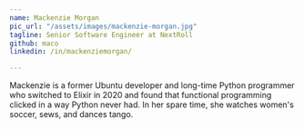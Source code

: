 ```yaml
---
name: Mackenzie Morgan
pic_url: "/assets/images/mackenzie-morgan.jpg"
tagline: Senior Software Engineer at NextRoll
github: maco
linkedin: /in/mackenziemorgan/

---
```

Mackenzie is a former Ubuntu developer and long-time Python programmer who switched to Elixir in 2020 and found that functional programming clicked in a way Python never had. In her spare time, she watches women's soccer, sews, and dances tango.

